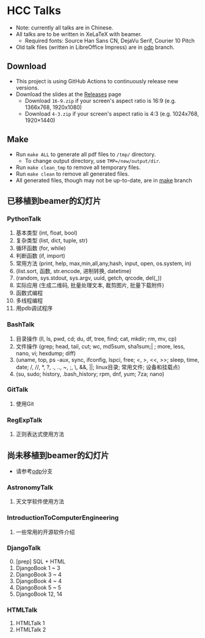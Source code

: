 # HCC Talks
* Note: currently all talks are in Chinese. 
* All talks are to be written in XeLaTeX with beamer. 
	* Required fonts: Source Han Sans CN, DejaVu Serif, Courier 10 Pitch
* Old talk files (written in LibreOffice Impress) are in
	[odp](https://github.com/lxylxy123456/HCCTalks/tree/odp) branch. 

## Download
* This project is using GitHub Actions to continuously release new versions.
* Download the slides at the
  [Releases](https://github.com/lxylxy123456/HCCTalks/releases/latest) page
	* Download `16-9.zip` if your screen's aspect ratio is 16:9
	  (e.g. 1366x768, 1920x1080)
	* Download `4-3.zip` if your screen's aspect ratio is 4:3
	  (e.g. 1024x768, 1920×1440)

## Make
* Run `make ALL` to generate all pdf files to `/tmp/` directory. 
	* To change output directory, use `TMP=/new/output/dir`. 
* Run `make clean_tmp` to remove all temporary files. 
* Run `make clean` to remove all generated files. 
* All generated files, though may not be up-to-date, are in 
	[make](https://github.com/lxylxy123456/HCCTalks/tree/make) branch

## 已移植到beamer的幻灯片

### PythonTalk
1.	基本类型 (int, float, bool)
2.	复杂类型 (list, dict, tuple, str)
3.	循环函数 (for, while)
4.	判断函数 (if, import)
5.	常用方法 (print, help, max,min,all,any,hash, input, open, os.system, in)
6.	(list.sort, 函数, str.encode, 进制转换, datetime)
7.	(random, sys.stdout, sys.argv, uuid, getch, qrcode, del(_))
8.	实际应用 (生成二维码, 批量处理文本, 裁剪图片, 批量下载附件)
9.	函数式编程
10.	多线程编程
11.	用pdb调试程序

### BashTalk
1.	目录操作 (ll, ls, pwd, cd; du, df, tree, find; cat, mkdir; rm, mv, cp)
2.	文件操作 (grep; head, tail, cut; wc, md5sum, sha1sum;| ; more, less, nano, vi; hexdump; diff)
3.	(uname, top, ps -aux, sync, ifconfig, lspci, free; <, >, <<, >>; sleep, time, date; /, //, *, ?, ., .., ~, ;, \\, &&, ||; linux目录; 常用文件; 设备和挂载点)
4.	(su, sudo; history, .bash_history; rpm, dnf, yum; 7za; nano)

### GitTalk
1. 使用Git

### RegExpTalk
1.	正则表达式使用方法

## 尚未移植到beamer的幻灯片
* 请参考[odp](https://github.com/lxylxy123456/HCCTalks/tree/odp)分支

### AstronomyTalk
1.	天文学软件使用方法

### IntroductionToComputerEngineering
1.	一些常用的开源软件介绍

### DjangoTalk
0.	[prep] SQL + HTML
1.	DjangoBook 1 ~ 3
2.	DjangoBook 3 ~ 4
3.	DjangoBook 4 ~ 4
4.	DjangoBook 5 ~ 5
5.	DjangoBook 12, 14

### HTMLTalk
1.	HTMLTalk 1
2.	HTMLTalk 2

